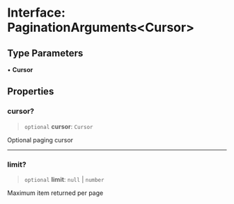# Interface: PaginationArguments\<Cursor\>

## Type Parameters

• **Cursor**

## Properties

### cursor?

> `optional` **cursor**: `Cursor`

Optional paging cursor

---

### limit?

> `optional` **limit**: `null` \| `number`

Maximum item returned per page
